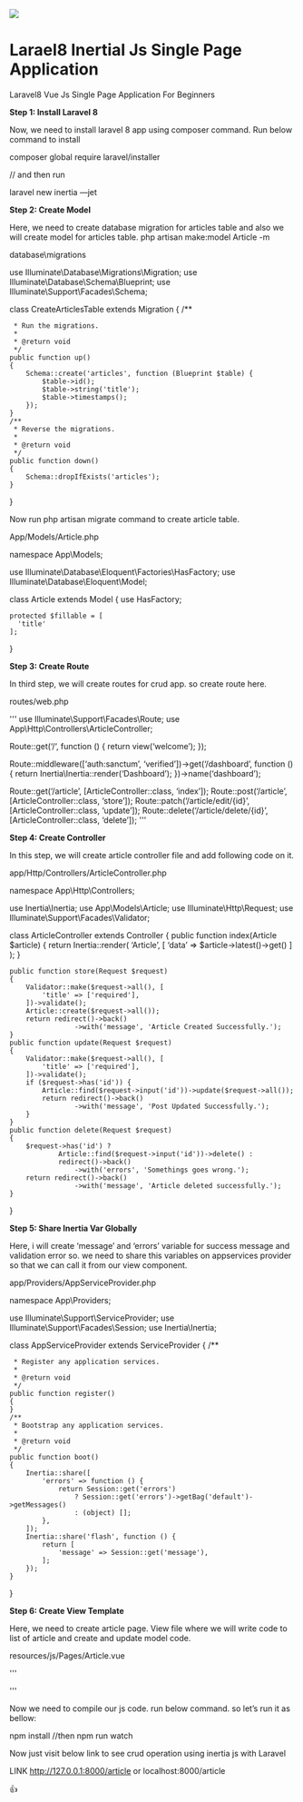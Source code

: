 ![](https://avatars.githubusercontent.com/u/75734516?s=48&v=4) 
# Larael8 Inertial Js Single Page Application

Laravel8 Vue Js Single Page Application For Beginners

**Step 1: Install Laravel 8**

Now, we need to install laravel 8 app using composer command. Run below command to install

composer global require laravel/installer

// and then run

laravel new inertia —jet

**Step 2: Create Model**

Here, we need to create database migration for articles table and also we will create model for articles table.
php artisan make:model Article -m

database\migrations

use Illuminate\Database\Migrations\Migration;
use Illuminate\Database\Schema\Blueprint;
use Illuminate\Support\Facades\Schema;

class CreateArticlesTable extends Migration
{
/**

     * Run the migrations.
     *
     * @return void
     */
    public function up()
    {
        Schema::create('articles', function (Blueprint $table) {
            $table->id();
            $table->string('title');
            $table->timestamps();
        });
    }
    /**
     * Reverse the migrations.
     *
     * @return void
     */
    public function down()
    {
        Schema::dropIfExists('articles');
    }

}

Now run php artisan migrate command to create article table.

App/Models/Article.php

namespace App\Models;

use Illuminate\Database\Eloquent\Factories\HasFactory;
use Illuminate\Database\Eloquent\Model;

class Article extends Model
{
use HasFactory;

    protected $fillable = [
      'title'
    ];

}

**Step 3: Create Route**

In third step, we will create routes for crud app. so create route here.

routes/web.php

'''
use Illuminate\Support\Facades\Route;
use App\Http\Controllers\ArticleController;

Route::get(‘/‘, function () { return view(‘welcome’); });

Route::middleware([‘auth:sanctum’, ‘verified’])->get(‘/dashboard’, function () {
return Inertia\Inertia::render(‘Dashboard’);
})->name(‘dashboard’);

Route::get(‘/article’, [ArticleController::class, ‘index’]);
Route::post(‘/article’, [ArticleController::class, ‘store’]);
Route::patch(‘/article/edit/{id}’, [ArticleController::class, ‘update’]);
Route::delete(‘/article/delete/{id}’, [ArticleController::class, ‘delete’]);
'''

**Step 4: Create Controller**

In this step, we will create article controller file and add following code on it.

app/Http/Controllers/ArticleController.php

namespace App\Http\Controllers;

use Inertia\Inertia;
use App\Models\Article;
use Illuminate\Http\Request;
use Illuminate\Support\Facades\Validator;

class ArticleController extends Controller
{
public function index(Article $article)
{
return Inertia::render(
‘Article’,
[
‘data’ => $article->latest()->get()
]
);
}

    public function store(Request $request)
    {
        Validator::make($request->all(), [
            'title' => ['required'],
        ])->validate();
        Article::create($request->all());
        return redirect()->back()
                    ->with('message', 'Article Created Successfully.');
    }
    public function update(Request $request)
    {
        Validator::make($request->all(), [
            'title' => ['required'],
        ])->validate();
        if ($request->has('id')) {
            Article::find($request->input('id'))->update($request->all());
            return redirect()->back()
                    ->with('message', 'Post Updated Successfully.');
        }
    }
    public function delete(Request $request)
    {
        $request->has('id') ? 
                Article::find($request->input('id'))->delete() :
                redirect()->back()
                    ->with('errors', 'Somethings goes wrong.');
        return redirect()->back()
                    ->with('message', 'Article deleted successfully.');
    }

}

**Step 5: Share Inertia Var Globally**

Here, i will create ‘message’ and ‘errors’ variable for success message and validation error so. we need to share this variables on appservices provider so that we can call it from our view component.

app/Providers/AppServiceProvider.php

namespace App\Providers;

use Illuminate\Support\ServiceProvider;
use Illuminate\Support\Facades\Session;
use Inertia\Inertia;

class AppServiceProvider extends ServiceProvider
{
/**

     * Register any application services.
     *
     * @return void
     */
    public function register()
    {
    }
    /**
     * Bootstrap any application services.
     *
     * @return void
     */
    public function boot()
    {
        Inertia::share([
            'errors' => function () {
                return Session::get('errors')
                    ? Session::get('errors')->getBag('default')->getMessages()
                    : (object) [];
            },
        ]);
        Inertia::share('flash', function () {
            return [
                'message' => Session::get('message'),
            ];
        });
    }

}

**Step 6: Create View Template**

Here, we need to create article page. View file where we will write code to list of article and create and update model code.

resources/js/Pages/Article.vue

<template>
    <app-layout>
        <template #header>
            <h2 class="font-semibold text-xl text-gray-800 leading-tight">
                Article List
            </h2>
        </template>
        <div class="py-12">
            <div class="max-w-7xl mx-auto sm:px-6 lg:px-8">
                <div class="bg-white overflow-hidden shadow-xl sm:rounded-lg px-4 py-4">
                    <div class="bg-teal-100 border-t-4 border-teal-500 rounded-b text-teal-900 px-4 py-3 shadow-md my-3" role="alert" v-if="$page.flash.message">
                      <div class="flex">
                        <div>
                          <p class="text-sm">{{ $page.flash.message }}</p>
                        </div>
                      </div>
                    </div>
                    <button @click="openModal()" class="bg-blue-500 hover:bg-blue-700 text-white font-bold py-2 px-4 rounded my-3">Create New Post</button>
                    <table class="table-fixed w-full">
                        <thead>
                            <tr class="bg-gray-100">
                                <th class="px-4 py-2 w-20">No.</th>
                                <th class="px-4 py-2">Title</th>
                                <th class="px-4 py-2">Action</th>
                            </tr>
                        </thead>
                        <tbody>
                            <tr v-for="row in data" :key="row.id">
                                <td class="border px-4 py-2">{{ row.id }}</td>
                                <td class="border px-4 py-2">{{ row.title }}</td>
                                <td class="border px-4 py-2">
                                    <button @click="edit(row)" class="bg-blue-500 hover:bg-blue-700 text-white font-bold py-2 px-4 rounded">Edit</button>
                                    <button @click="deleteRow(row)" class="bg-red-500 hover:bg-red-700 text-white font-bold py-2 px-4 rounded">Delete</button>
                                </td>
                            </tr>
                        </tbody>
                    </table>
                    <div class="fixed z-10 inset-0 overflow-y-auto ease-out duration-400" v-if="isOpen">
                      <div class="flex items-end justify-center min-h-screen pt-4 px-4 pb-20 text-center sm:block sm:p-0">
                        
                        <div class="fixed inset-0 transition-opacity">
                          <div class="absolute inset-0 bg-gray-500 opacity-75"></div>
                        </div>
                      
                        <span class="hidden sm:inline-block sm:align-middle sm:h-screen"></span>​
                        <div class="inline-block align-bottom bg-white rounded-lg text-left overflow-hidden shadow-xl transform transition-all sm:my-8 sm:align-middle sm:max-w-lg sm:w-full" role="dialog" aria-modal="true" aria-labelledby="modal-headline">
                          <form>
                          <div class="bg-white px-4 pt-5 pb-4 sm:p-6 sm:pb-4">
                            <div class="">
                                  <div class="mb-4">
                                      <label for="exampleFormControlInput1" class="block text-gray-700 text-sm font-bold mb-2">Title:</label>
                                      <input type="text" class="shadow appearance-none border rounded w-full py-2 px-3 text-gray-700 leading-tight focus:outline-none focus:shadow-outline" id="exampleFormControlInput1" placeholder="Enter Title" v-model="form.title">
                                      <div v-if="$page.errors.title" class="text-red-500">{{ $page.errors.title[0] }}</div>
                                  </div>
                            </div>
                          </div>
                          <div class="bg-gray-50 px-4 py-3 sm:px-6 sm:flex sm:flex-row-reverse">
                            <span class="flex w-full rounded-md shadow-sm sm:ml-3 sm:w-auto">
                              <button wire:click.prevent="store()" type="button" class="inline-flex justify-center w-full rounded-md border border-transparent px-4 py-2 bg-green-600 text-base leading-6 font-medium text-white shadow-sm hover:bg-green-500 focus:outline-none focus:border-green-700 focus:shadow-outline-green transition ease-in-out duration-150 sm:text-sm sm:leading-5" v-show="!editMode" @click="save(form)">
                                Save
                              </button>
                            </span>
                            <span class="flex w-full rounded-md shadow-sm sm:ml-3 sm:w-auto">
                              <button wire:click.prevent="store()" type="button" class="inline-flex justify-center w-full rounded-md border border-transparent px-4 py-2 bg-green-600 text-base leading-6 font-medium text-white shadow-sm hover:bg-green-500 focus:outline-none focus:border-green-700 focus:shadow-outline-green transition ease-in-out duration-150 sm:text-sm sm:leading-5" v-show="editMode" @click="update(form)">
                                Update
                              </button>
                            </span>
                            <span class="mt-3 flex w-full rounded-md shadow-sm sm:mt-0 sm:w-auto">
                              
                              <button @click="closeModal()" type="button" class="inline-flex justify-center w-full rounded-md border border-gray-300 px-4 py-2 bg-white text-base leading-6 font-medium text-gray-700 shadow-sm hover:text-gray-500 focus:outline-none focus:border-blue-300 focus:shadow-outline-blue transition ease-in-out duration-150 sm:text-sm sm:leading-5">
                                Cancel
                              </button>
                            </span>
                          </div>
                          </form>
                          
                        </div>
                      </div>
                    </div>
                </div>
            </div>
        </div>
       
    </app-layout>
</template>
  
'''

<script>   
    import AppLayout from '@/Layouts/AppLayout'
    import Welcome from '@/Jetstream/Welcome'

    export default {
        components: {
            AppLayout,
            Welcome,
        },
        props: ['data', 'errors'],
        data() {
            return {
                editMode: false,
                isOpen: false,
                form: {
                    title: null,
                },
            }
        },
        methods: {
            openModal() {
                this.isOpen = true;
            },
            closeModal() {
                this.isOpen = false;
                this.reset();
                this.editMode=false;
            },
            reset() {
                this.form = {
                    title: null,
                    body: null,
                }
            },
            save(data) {
                this.$inertia.post('/article', data)
                this.reset();
                this.closeModal();
                this.editMode = false;
            },
            edit(data) {
                this.form = Object.assign({}, data);
                this.editMode = true;
                this.openModal();
            },
            update(data) {
                data._method = 'PATCH';
                this.$inertia.post('/article/edit/' + data.id, data)
                this.reset();
                this.closeModal();
            },
            deleteRow(data) {
                if (!confirm('Are you sure want to remove?')) return;
                data._method = 'DELETE';
                this.$inertia.post('/article/delete/' + data.id, data)
                this.reset();
                this.closeModal();
            },
        },
    }  
</script> 
'''

Now we need to compile our js code. run below command. so let’s run it as bellow:

npm install
//then
npm run watch

Now just visit below link to see crud operation using inertia js with Laravel

LINK
http://127.0.0.1:8000/article
or
localhost:8000/article

:+1:

 
 










